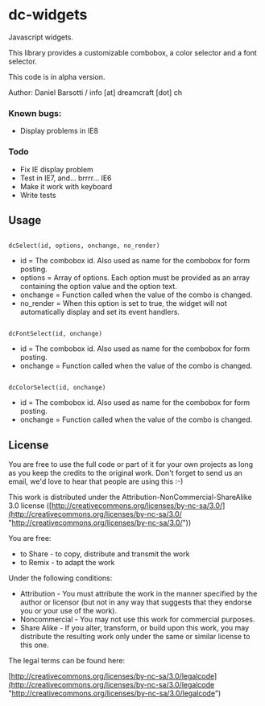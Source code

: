 # dc-widgets

Javascript widgets.

This library provides a customizable combobox, a color selector and a font selector.

This code is in alpha version. 


Author: Daniel Barsotti / info [at] dreamcraft [dot] ch

### Known bugs:

 - Display problems in IE8

### Todo

 - Fix IE display problem
 - Test in IE7, and... brrrr... IE6
 - Make it work with keyboard
 - Write tests

## Usage

<code>
dcSelect(id, options, onchange, no_render)
</code>

 - id = The combobox id. Also used as name for the combobox for form posting.
 - options = Array of options. Each option must be provided as an array containing the option value and the option text.
 - onchange = Function called when the value of the combo is changed.
 - no_render = When this option is set to true, the widget will not automatically display and set its event handlers.

<code>
dcFontSelect(id, onchange)
</code>

 - id = The combobox id. Also used as name for the combobox for form posting.
 - onchange = Function called when the value of the combo is changed.

 <code>
dcColorSelect(id, onchange)
</code>

 - id = The combobox id. Also used as name for the combobox for form posting.
 - onchange = Function called when the value of the combo is changed.
 
## License

You are free to use the full code or part of it for your own projects as 
long as you keep the credits to the original work. Don't forget to send us 
an email, we'd love to hear that people are using this :-)


This work is distributed under the Attribution-NonCommercial-ShareAlike 3.0
license ([http://creativecommons.org/licenses/by-nc-sa/3.0/](http://creativecommons.org/licenses/by-nc-sa/3.0/ "http://creativecommons.org/licenses/by-nc-sa/3.0/"))

You are free:

  - to Share - to copy, distribute and transmit the work
  - to Remix - to adapt the work
  
Under the following conditions:

  - Attribution - You must attribute the work in the manner specified by the 
    author or licensor (but not in any way that suggests that they endorse you 
    or your use of the work). 
  - Noncommercial - You may not use this work for commercial purposes. 
  - Share Alike - If you alter, transform, or build upon this work, you may 
    distribute the resulting work only under the same or similar license to 
    this one. 


The legal terms can be found here: 

  [http://creativecommons.org/licenses/by-nc-sa/3.0/legalcode](http://creativecommons.org/licenses/by-nc-sa/3.0/legalcode "http://creativecommons.org/licenses/by-nc-sa/3.0/legalcode")
